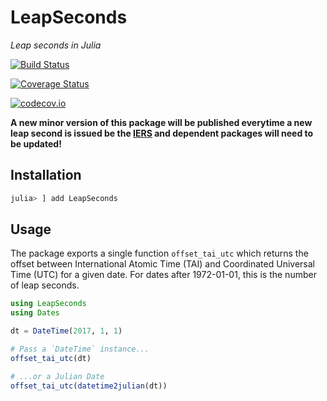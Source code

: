 # LeapSeconds

*Leap seconds in Julia*

[![Build Status](https://travis-ci.org/JuliaTime/LeapSeconds.jl.svg?branch=master)](https://travis-ci.org/JuliaTime/LeapSeconds.jl)

[![Coverage Status](https://coveralls.io/repos/JuliaTime/LeapSeconds.jl/badge.svg?branch=master&service=github)](https://coveralls.io/github/JuliaTime/LeapSeconds.jl?branch=master)

[![codecov.io](http://codecov.io/github/JuliaTime/LeapSeconds.jl/coverage.svg?branch=master)](http://codecov.io/github/JuliaTime/LeapSeconds.jl?branch=master)

**A new minor version of this package will be published everytime a new leap second
is issued be the [IERS](https://www.iers.org/IERS/EN/Home/home_node.html) and dependent
packages will need to be updated!**

## Installation

```julia
julia> ] add LeapSeconds
```

## Usage

The package exports a single function `offset_tai_utc` which returns the offset
between International Atomic Time (TAI) and Coordinated Universal Time (UTC)
for a given date. For dates after 1972-01-01, this is the number of leap seconds.

```julia
using LeapSeconds
using Dates

dt = DateTime(2017, 1, 1)

# Pass a `DateTime` instance...
offset_tai_utc(dt)

# ...or a Julian Date
offset_tai_utc(datetime2julian(dt))
```
